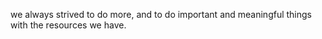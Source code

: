 we always strived to do more, and to do important and meaningful things with the resources we have.
